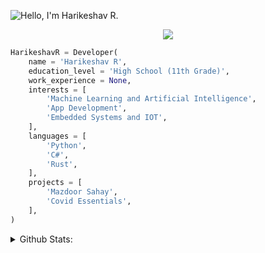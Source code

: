 <!--
**topsideduck/topsideduck** is a ✨ _special_ ✨ repository because its `README.md` (this file) appears on your GitHub profile.

Here are some ideas to get you started:

- 🔭 I’m currently working on ...
- 🌱 I’m currently learning ...
- 👯 I’m looking to collaborate on ...
- 🤔 I’m looking for help with ...
- 💬 Ask me about ...
- 📫 How to reach me: ...
- 😄 Pronouns: ...
- ⚡ Fun fact: ...
-->

![Hello, I'm Harikeshav R.](https://readme-typing-svg.herokuapp.com?color=%2336BCF7&lines=Hello%2C+I'm+Harikeshav+R.)

<p align="center">
    <img src="https://profile-counter.glitch.me/topsideduck/count.svg"/>
</p>

```python
HarikeshavR = Developer(
    name = 'Harikeshav R',
    education_level = 'High School (11th Grade)',
    work_experience = None,
    interests = [
        'Machine Learning and Artificial Intelligence',
        'App Development',
        'Embedded Systems and IOT',
    ],
    languages = [
        'Python',
        'C#',
        'Rust',
    ],
    projects = [
        'Mazdoor Sahay',
        'Covid Essentials',
    ],
)
```

<details>
    <summary>
        Github Stats:
    </summary>
    <p align="center">
        <img height="125em" src="https://github-readme-stats.vercel.app/api?username=topsideduck&show_icons=true&hide_border=true&&count_private=true&include_all_commits=true&theme=onedark"/>
        <img height="125em" src="https://github-readme-stats.vercel.app/api/top-langs/?username=topsideduck&layout=compact&theme=onedark&hide_border=true&hide=jupyter%20notebook"/>
        <img height="125em" src="http://github-readme-streak-stats.herokuapp.com?user=topsideduck&theme=onedark&hide_border=true&date_format=M%20j%5B%2C%20Y%5D"/>
<!--         <img height="125em" src="https://github-profile-summary-cards.vercel.app/api/cards/repos-per-language?username=topsideduck&theme=onedark"/>
        <img height="125em" src="https://github-profile-summary-cards.vercel.app/api/cards/most-commit-language?username=topsideduck&theme=onedark"/> -->
    </p>
    <p align="center">
        <img src="https://github-profile-trophy.vercel.app/?username=topsideduck&row=1&theme=onedark&hide_border=true"/>
    </p>
<!--     <p align="center">
        <img src="https://github-profile-summary-cards.vercel.app/api/cards/profile-details?username=topsideduck&theme=onedark"/>
    </p> -->
</details>
